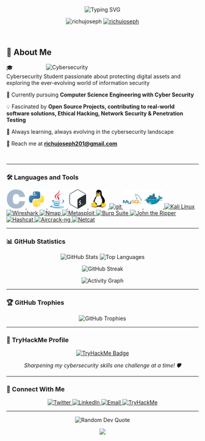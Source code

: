 <div align="center">
  <img src="https://readme-typing-svg.herokuapp.com?font=Fira+Code&size=32&duration=2800&pause=2000&color=2E9EF7&center=true&vCenter=true&width=940&lines=Hi+%F0%9F%91%8B+I'm+Richu+Joseph;Cybersecurity+Enthusiast+%F0%9F%94%90;Computer+Science+Engineering+(CY)+Student+%F0%9F%92%BB;Always+Learning%2C+Always+Growing+%F0%9F%9A%80" alt="Typing SVG" />
</div>

<p align="center">
  <img src="https://komarev.com/ghpvc/?username=richujoseph&label=Profile%20views&color=0e75b6&style=flat" alt="richujoseph" />
  <a href="https://www.linkedin.com/in/richujoseph/" target="_blank">
    <img src="https://img.shields.io/badge/LinkedIn-Follow-1DA1F2?style=for-the-badge&logo=linkedin" alt="richujoseph" />
  </a>
</p>

<br>

## 🚀 About Me
<img align="right" alt="Cybersecurity" width="400" src="https://user-images.githubusercontent.com/74038190/225813708-98b745f2-7d22-48cf-9150-083f1b00d6c9.gif">

🎓 Cybersecurity Student passionate about protecting digital assets and exploring the ever-evolving world of information security

🔐 Currently pursuing **Computer Science Engineering with Cyber Security**

💡 Fascinated by **Open Source Projects, contributing to real-world software solutions, Ethical Hacking, Network Security & Penetration Testing**

🌱 Always learning, always evolving in the cybersecurity landscape

📧 Reach me at **richujoseph201@gmail.com**

<br clear="right"/>

---

### 🛠️ Languages and Tools

<p align="left">
  <a href="https://www.cprogramming.com/" target="_blank" rel="noreferrer">
    <img src="https://raw.githubusercontent.com/devicons/devicon/master/icons/c/c-original.svg" alt="c" width="50" height="50"/>
  </a>
  <a href="https://www.python.org" target="_blank" rel="noreferrer">
    <img src="https://raw.githubusercontent.com/devicons/devicon/master/icons/python/python-original.svg" alt="python" width="50" height="50"/>
  </a>
  <a href="https://www.java.com" target="_blank" rel="noreferrer">
    <img src="https://raw.githubusercontent.com/devicons/devicon/master/icons/java/java-original.svg" alt="java" width="50" height="50"/>
  </a>
  <a href="https://www.gnu.org/software/bash/" target="_blank" rel="noreferrer">
    <img src="https://raw.githubusercontent.com/devicons/devicon/master/icons/bash/bash-original.svg" alt="bash" width="50" height="50"/>
  </a>
  <a href="https://www.linux.org/" target="_blank" rel="noreferrer">
    <img src="https://raw.githubusercontent.com/devicons/devicon/master/icons/linux/linux-original.svg" alt="linux" width="50" height="50"/>
  </a>
  <a href="https://git-scm.com/" target="_blank" rel="noreferrer">
    <img src="https://www.vectorlogo.zone/logos/git-scm/git-scm-icon.svg" alt="git" width="50" height="50"/>
  </a>
  <a href="https://www.mysql.com/" target="_blank" rel="noreferrer">
    <img src="https://raw.githubusercontent.com/devicons/devicon/master/icons/mysql/mysql-original-wordmark.svg" alt="mysql" width="50" height="50"/>
  </a>
  <a href="https://www.docker.com/" target="_blank" rel="noreferrer">
    <img src="https://raw.githubusercontent.com/devicons/devicon/master/icons/docker/docker-original.svg" alt="docker" width="50" height="50"/>
  </a>
  <a href="https://www.kali.org/" target="_blank" rel="noreferrer">
    <img src="https://upload.wikimedia.org/wikipedia/commons/4/4b/Kali_Linux_2.0_wordmark.svg" alt="Kali Linux" width="50" height="50"/>
  </a>
  <a href="https://www.wireshark.org/" target="_blank" rel="noreferrer">
    <img src="https://www.wireshark.org/assets/icons/wireshark-fin@2x.png" alt="Wireshark" width="40" height="40"/>
  </a>
  <a href="https://nmap.org/" target="_blank" rel="noreferrer">
    <img src="https://nmap.org/images/sitelogo.png" alt="Nmap" width="50" height="50"/>
  </a>

  <a href="https://www.metasploit.com/" target="_blank" rel="noopener noreferrer">
    <img src="https://www.metasploit.com/includes/images/metasploit-logo-light-external-use.svg"
         alt="Metasploit" width="90" height="90" />
  </a>
  <a href="https://portswigger.net/burp" target="_blank" rel="noreferrer">
    <img src="https://www.kali.org/tools/burpsuite/images/burpsuite-logo.svg" alt="Burp Suite" width="50" height="50"/>
  </a>

  <a href="https://www.openwall.com/john/" target="_blank" rel="noreferrer">
    <img src="https://www.kali.org/tools/john/images/john-logo.svg" alt="John the Ripper" width="50" height="50"/>
  </a>
  <a href="https://hashcat.net/hashcat/" target="_blank" rel="noopener noreferrer">
    <img src="https://external-content.duckduckgo.com/iu/?u=https%3A%2F%2Ftse4.mm.bing.net%2Fth%2Fid%2FOIP.W4O967nB4FplKK7rk4GFmgAAAA%3Fpid%3DApi&f=1&ipt=c8ec1e3425574e7e6fc13d8cd3d30ba1bedca6654ef6b140dd678b1a6b521ada&ipo=images"
         alt="Hashcat" width="50" height="50" />
  </a>
  <a href="https://www.aircrack-ng.org/" target="_blank" rel="noreferrer">
    <img src="https://www.kali.org/tools/aircrack-ng/images/aircrack-ng-logo.svg" alt="Aircrack-ng" width="50" height="50"/>
  </a>
  <a href="https://nc110.sourceforge.io/" target="_blank" rel="noreferrer">
    <img src="https://www.kali.org/tools/netcat/images/netcat-logo.svg" alt="Netcat" width="50" height="50"/>
  </a>
</p>

---

### 📊 GitHub Statistics

<p align="center">
  <img src="https://github-readme-stats.vercel.app/api?username=richujoseph&show_icons=true&theme=tokyonight&hide_border=true&count_private=true" alt="GitHub Stats" height="170"/>
  <img src="https://github-readme-stats.vercel.app/api/top-langs?username=richujoseph&show_icons=true&locale=en&layout=compact&theme=tokyonight&hide_border=true&langs_count=8&hide=javascript,html,css" alt="Top Languages" height="170"/>
</p>

<p align="center">
  <img src="https://github-readme-streak-stats-sigma-five.vercel.app?user=richujoseph&theme=tokyonight&hide_border=true" alt="GitHub Streak" />
</p>

<p align="center">
  <img src="https://github-readme-activity-graph.vercel.app/graph?username=richujoseph&theme=tokyo-night&hide_border=true" alt="Activity Graph" />
</p>

---

### 🏆 GitHub Trophies

<p align="center">
  <img src="https://github-profile-trophy.vercel.app/?username=richujoseph&theme=tokyonight&no-frame=true&no-bg=true&row=1&column=7" alt="GitHub Trophies" />
</p>

---

### 🎯 TryHackMe Profile

<p align="center">
  <a href="https://tryhackme.com/p/richujoseph203" target="_blank">
    <img src="https://tryhackme-badges.s3.amazonaws.com/richujoseph203.png" alt="TryHackMe Badge" />
  </a>
</p>

<p align="center">
  <i>Sharpening my cybersecurity skills one challenge at a time! 🛡️</i>
</p>

---

### 🤝 Connect With Me

<p align="center">
  <a href="https://twitter.com/richujoseph" target="_blank">
    <img src="https://img.shields.io/badge/Twitter-1DA1F2?style=for-the-badge&logo=twitter&logoColor=white" alt="Twitter" />
  </a>
  <a href="https://linkedin.com/in/richu-joseph-7a1b50290" target="_blank">
    <img src="https://img.shields.io/badge/LinkedIn-0077B5?style=for-the-badge&logo=linkedin&logoColor=white" alt="LinkedIn" />
  </a>
  <a href="mailto:richujoseph201@gmail.com">
    <img src="https://img.shields.io/badge/Email-D14836?style=for-the-badge&logo=gmail&logoColor=white" alt="Email" />
  </a>
  <a href="https://tryhackme.com/p/richujoseph203" target="_blank">
    <img src="https://img.shields.io/badge/TryHackMe-212C42?style=for-the-badge&logo=tryhackme&logoColor=white" alt="TryHackMe" />
  </a>
</p>

---


<div align="center">
  <img src="https://quotes-github-readme.vercel.app/api?type=horizontal&theme=tokyonight" alt="Random Dev Quote"/>
</div>

<p align="center">
  <img src="https://capsule-render.vercel.app/api?type=waving&color=gradient&height=100&section=footer" />
</p>
